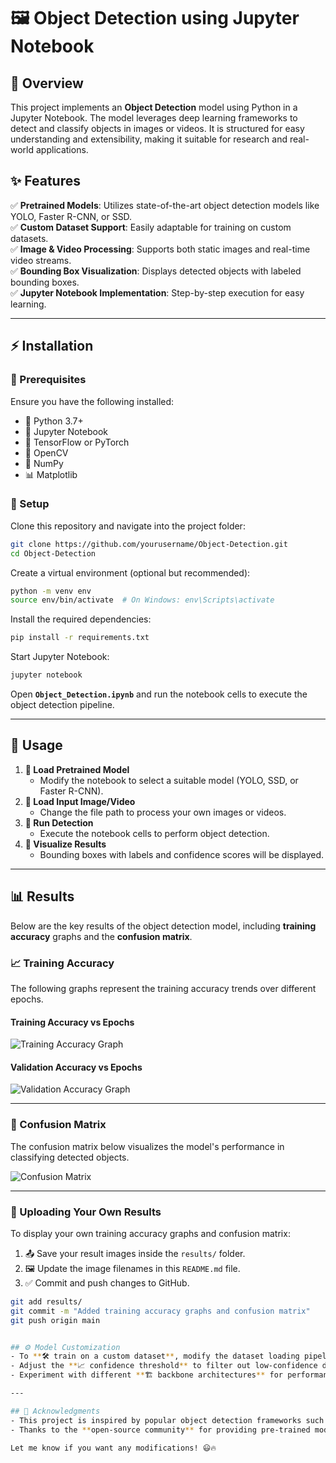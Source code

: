 # 🖼️ Object Detection using Jupyter Notebook

## 📌 Overview
This project implements an **Object Detection** model using Python in a Jupyter Notebook. The model leverages deep learning frameworks to detect and classify objects in images or videos. It is structured for easy understanding and extensibility, making it suitable for research and real-world applications.

## ✨ Features
✅ **Pretrained Models**: Utilizes state-of-the-art object detection models like YOLO, Faster R-CNN, or SSD.  
✅ **Custom Dataset Support**: Easily adaptable for training on custom datasets.  
✅ **Image & Video Processing**: Supports both static images and real-time video streams.  
✅ **Bounding Box Visualization**: Displays detected objects with labeled bounding boxes.  
✅ **Jupyter Notebook Implementation**: Step-by-step execution for easy learning.  

---

## ⚡ Installation
### 🔧 Prerequisites
Ensure you have the following installed:
- 🐍 Python 3.7+
- 📒 Jupyter Notebook
- 🤖 TensorFlow or PyTorch
- 📸 OpenCV
- 🔢 NumPy
- 📊 Matplotlib

### 🚀 Setup
Clone this repository and navigate into the project folder:
```bash
git clone https://github.com/yourusername/Object-Detection.git
cd Object-Detection
```

Create a virtual environment (optional but recommended):
```bash
python -m venv env
source env/bin/activate  # On Windows: env\Scripts\activate
```

Install the required dependencies:
```bash
pip install -r requirements.txt
```

Start Jupyter Notebook:
```bash
jupyter notebook
```

Open **`Object_Detection.ipynb`** and run the notebook cells to execute the object detection pipeline.

---

## 🎯 Usage
1. **🔄 Load Pretrained Model**  
   - Modify the notebook to select a suitable model (YOLO, SSD, or Faster R-CNN).
2. **📂 Load Input Image/Video**  
   - Change the file path to process your own images or videos.
3. **🚀 Run Detection**  
   - Execute the notebook cells to perform object detection.
4. **📌 Visualize Results**  
   - Bounding boxes with labels and confidence scores will be displayed.
---
## 📊 Results

Below are the key results of the object detection model, including **training accuracy** graphs and the **confusion matrix**.

### 📈 Training Accuracy
The following graphs represent the training accuracy trends over different epochs.

#### **Training Accuracy vs Epochs**
![Training Accuracy Graph](output1.jpg)

#### **Validation Accuracy vs Epochs**
![Validation Accuracy Graph](output2.jpg)

---

### 🔲 Confusion Matrix
The confusion matrix below visualizes the model's performance in classifying detected objects.

![Confusion Matrix](/output.jpg)

---

### 📂 Uploading Your Own Results
To display your own training accuracy graphs and confusion matrix:
1. 📤 Save your result images inside the `results/` folder.
2. 🖼️ Update the image filenames in this `README.md` file.
3. ✅ Commit and push changes to GitHub.

```bash
git add results/
git commit -m "Added training accuracy graphs and confusion matrix"
git push origin main


## ⚙️ Model Customization
- To **🛠️ train on a custom dataset**, modify the dataset loading pipeline in the notebook.
- Adjust the **📈 confidence threshold** to filter out low-confidence detections.
- Experiment with different **🏗️ backbone architectures** for performance trade-offs.

---

## 🙏 Acknowledgments
- This project is inspired by popular object detection frameworks such as [YOLO](https://pjreddie.com/darknet/yolo/) and [Faster R-CNN](https://arxiv.org/abs/1506.01497).
- Thanks to the **open-source community** for providing pre-trained models and datasets.

Let me know if you want any modifications! 😃🔥
